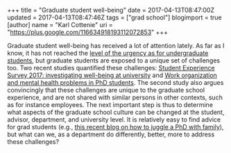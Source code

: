 +++
title = "Graduate student well-being"
date = 2017-04-13T08:47:00Z
updated = 2017-04-13T08:47:46Z
tags = ["grad school"]
blogimport = true 
[author]
	name = "Karl Cottenie"
	uri = "https://plus.google.com/116634918193112072853"
+++

Graduate student well-being has received a lot of attention lately. As far as I know, it has not reached the <a href="http://www.theglobeandmail.com/news/national/university-of-guelph-seeks-to-reduce-mental-health-stigma/article34206812/">level of the urgency as for undergraduate students,</a> but graduate students are exposed to a unique set of challenges too. Two recent studies quantified these challenges: <a href="https://www.timeshighereducation.com/student/blogs/student-experience-survey-2017-investigating-well-being-university">Student Experience Survey 2017: investigating well-being at university</a> and <a href="http://www.sciencedirect.com/science/article/pii/S0048733317300422">Work organization and mental health problems in PhD students</a>. The second study also argues convincingly that these challenges are unique to the graduate school experience, and are not shared with similar persons in other contexts, such as for instance employees. The next important step is thus to determine what aspects of the graduate school culture can be changed at the student, advisor, department, and university level. It is relatively easy to find advice for grad students (e.g., <a href="http://blogs.plos.org/blog/2017/03/17/pursuing-a-ph-d-as-a-parent-how-to-survive/">this recent blog on how to juggle a PhD with family</a>), but what can we, as a department do differently, better, more to address these challenges?
